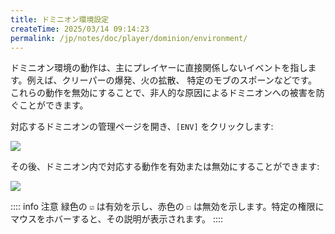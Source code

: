 ```yaml
---
title: ドミニオン環境設定
createTime: 2025/03/14 09:14:23
permalink: /jp/notes/doc/player/dominion/environment/
---
```


ドミニオン環境の動作は、主にプレイヤーに直接関係しないイベントを指します。例えば、クリーパーの爆発、火の拡散、
特定のモブのスポーンなどです。
これらの動作を無効にすることで、非人的な原因によるドミニオンへの被害を防ぐことができます。

対応するドミニオンの管理ページを開き、`[ENV]` をクリックします:

![](/player/dominion/environment/1.png)

その後、ドミニオン内で対応する動作を有効または無効にすることができます:

![](/player/dominion/environment/2.png)

:::: info 注意
緑色の `☑` は有効を示し、赤色の `☐` は無効を示します。特定の権限にマウスをホバーすると、その説明が表示されます。
::::